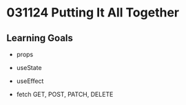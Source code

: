 # 031124 Putting It All Together

## Learning Goals

- props

- useState

- useEffect

- fetch GET, POST, PATCH, DELETE